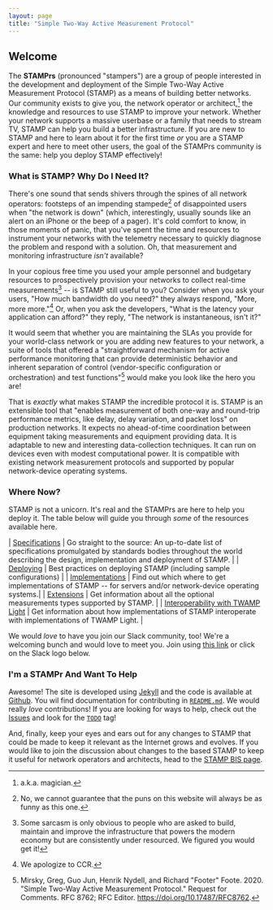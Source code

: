 ```yaml
---
layout: page
title: "Simple Two-Way Active Measurement Protocol"
---
```


## Welcome

The **STAMPrs** (pronounced "stampers") are a group of people interested in the development and deployment of the Simple Two-Way Active Measurement Protocol (STAMP) as a means of building better networks. Our community exists to give you, the network operator or architect,[^magic] the knowledge and resources to use STAMP to improve your network. Whether your network supports a massive userbase or a family that needs to stream TV, STAMP can help you build a better infrastructure. If you are new to STAMP and here to learn about it for the first time _or_ you are a STAMP expert and here to meet other users, the goal of the STAMPrs community is the same: help you deploy STAMP effectively!

[^magic]: a.k.a. magician.

### What is STAMP? Why Do I Need It?

There's one sound that sends shivers through the spines of all network operators: footsteps of an impending stampede[^pun] of disappointed users when "the network is down" (which, interestingly, usually sounds like an alert on an iPhone or the beep of a pager). It's cold comfort to know, in those moments of panic, that you've spent the time and resources to instrument your networks with the telemetry necessary to quickly diagnose the problem and respond with a solution. Oh, that measurement and monitoring infrastructure _isn't_ available?

[^pun]: No, we cannot guarantee that the puns on this website will always be as funny as this one.

In your copious free time you used your ample personnel and budgetary resources to prospectively provision your networks to collect real-time measurements[^kidding] -- is STAMP still useful to you? Consider when you ask your users, "How much bandwidth do you need?" they always respond, "More, more more."[^ccr] Or, when you ask the developers, "What is the latency your application can afford?" they reply, "The network is instantaneous, isn't it?"

[^kidding]: Some sarcasm is only obvious to people who are asked to build, maintain and improve the infrastructure that powers the modern economy but are consistently under resourced. We figured you would get it!

[^ccr]: We apologize to CCR.

It would seem that whether you are maintaining the SLAs you provide for your world-class network or you are adding new features to your network, a suite of tools that offered a "straightforward mechanism for active performance monitoring that can provide deterministic behavior and inherent separation of control (vendor-specific configuration or orchestration) and test functions"[^stamp-rfc] would make you look like the hero you are!

[^stamp-rfc]: Mirsky, Greg, Guo Jun, Henrik Nydell, and Richard "Footer" Foote. 2020. "Simple Two-Way Active Measurement Protocol." Request for Comments. RFC 8762; RFC Editor. <https://doi.org/10.17487/RFC8762>.

That is _exactly_ what makes STAMP the incredible protocol it is. STAMP is an extensible tool that "enables measurement of both one-way and round-trip performance metrics, like delay, delay variation, and packet loss" on production networks. It expects no ahead-of-time coordination between equipment taking measurements and equipment providing data. It is adaptable to new and interesting data-collection techniques. It can run on devices even with modest computational power. It is compatible with existing network measurement protocols and supported by popular network-device operating systems.

### Where Now?

STAMP is not a unicorn. It's real and the STAMPrs are here to help you deploy it. The table below will guide you through _some_ of the resources available here. 

| [Specifications](/specs) | Go straight to the source: An up-to-date list of specifications promulgated by standards bodies throughout the world describing the design, implementation and deployment of STAMP. |
| [Deploying](/deploying) | Best practices on deploying STAMP (including sample configurations) |
| [Implementations](/implementation) | Find out which where to get implementations of STAMP -- for servers and/or network-device operating systems.|
| [Extensions](/extensions) | Get information about all the optional measurements types supported by STAMP. |
| [Interoperability with TWAMP Light](/interop-twamp-light) | Get information about how implementations of STAMP interoperate with implementations of TWAMP Light. |

We would _love_ to have you join our Slack community, too! We're a welcoming bunch and would love to meet you. Join using [this link](https://join.slack.com/t/stamprs/shared_invite/zt-38ml9tigx-YdYm0H5mdI5_HVWsuHu1SQ) or click on the Slack logo below.

### I'm a STAMPr And Want To Help

Awesome! The site is developed using [Jekyll](https://jekyllrb.com/) and the code is available at [Github](https://github.com/cerfcast/stamprs). You wil find documentation for contributing in [`README.md`](https://github.com/cerfcast/stamprs). We would really _love_ contributions! If you are looking for ways to help, check out the [Issues](https://github.com/cerfcast/stamprs/issues) and look for the [`TODO`](https://github.com/cerfcast/stamprs/issues?q=is%3Aissue%20state%3Aopen%20label%3ATODO) tag!

And, finally, keep your eyes and ears out for any changes to STAMP that could be made to keep it relevant as the Internet grows and evolves. If you would like to join the discussion about changes to the based STAMP to keep it useful for network operators and architects, head to the [STAMP BIS page](/bis/).